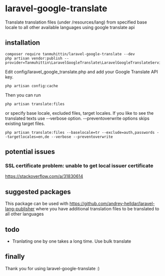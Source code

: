 # laravel-google-translate
Translate translation files (under /resources/lang) from specified base locale to all other available languages using google translate api

## installation
```console
composer require tanmuhittin/laravel-google-translate --dev
php artisan vendor:publish --provider=Tanmuhittin\LaravelGoogleTranslate\LaravelGoogleTranslateServiceProvider
```

Edit config/laravel_google_translate.php and add your Google Translate API key.

```console
php artisan config:cache
```

Then you can run

```console
php artisan translate:files
```
or specify base locale, excluded files, target locales. If you like to see the translated texts use --verbose option. --preventoverwrite options skips existing target files.
```console
php artisan translate:files --baselocale=tr --exclude=auth,passwords --targetlocales=en,de --verbose --preventoverwrite
```
## potential issues

### SSL certificate problem: unable to get local issuer certificate
https://stackoverflow.com/a/31830614

## suggested packages
This package can be used with https://github.com/andrey-helldar/laravel-lang-publisher where you have additional translation files to be translated to all other languages

## todo
* Tranlating one by one takes a long time. Use bulk translate

## finally
Thank you for using laravel-google-translate :)

